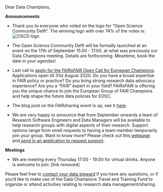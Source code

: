 Dear Data Champions, 

**Announcements**



*   Thank you to everyone who voted on the logo for “Open Science Community Delft”. The winning logo with over 74% of the votes is: ![OSCD logo](https://github.com/osc-delft/osc-delft.github.io/blob/develop/images/OSCDLogo.png)

*   The Open Science Community Delft will be formally launched at an event on the 17th of September 15.00 - 17.00, at what was previously our Data Champions meeting. Details are forthcoming. Meantime, book the date in your agendas!
*   Last call to [apply for the FAIRsFAIR Open Call for European Champions](https://www.eoscsecretariat.eu/eosc-liaison-platform/post/ast-call-fairsfair-open-call-european-champions). Applications open till 31st August 2020. Do you have a broad expertise in FAIR policy or practice? Do you bring strong research data advocacy experience? Are you a “FAIR” expert in your field? FAIRsFAIR is offering you the unique chance to join the European Group of FAIR Champions and help shape the future data policies for EOSC.
*   The blog post on the FAIRsharing event is up, see it [here](https://openworking.wordpress.com/2020/07/10/fairsharing-how-to-contribute-to-standards/).
*   We are very happy to announce that from September onwards a team of Research Software Engineers and Data Managers will be available to help research groups with digital aspects of their research. Support options range from small requests to having a team member temporarily join your group. Want to know more? Please check out this[ webpage](https://tu-delft-dcc.github.io/DCC-website/) and[ send in an application to request support](https://tu-delft-dcc.github.io/DCC-website/pages/assignment-application.html).

**Meetings**



*   We are meeting every Thursday 17:00 - 19:00 for virtual drinks. Anyone is welcome to join: [link removed]

Please feel free to [contact your data steward](https://www.tudelft.nl/en/library/current-topics/research-data-management/r/support/data-stewardship/contact/) if you have any questions, or if you’d like to make use of the Data Champions Travel and Training Fund to organize or attend activities relating to research data management/sharing.
